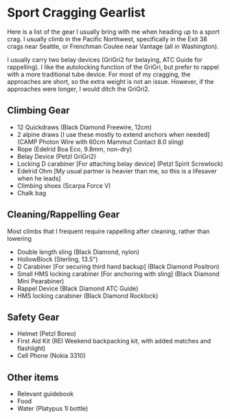 # Sport Cragging Gearlist

Here is a list of the gear I usually bring with me when heading up to a sport crag. I usually climb in the Pacific Northwest, specifically in the Exit 38 crags near Seattle, or Frenchman Coulee near Vantage (all in Washington).

I usually carry two belay devices (GriGri2 for belaying, ATC Guide for rappelling). I like the autolocking function of the GriGri, but prefer to rappel with a more traditional tube device. For most of my cragging, the approaches are short, so the extra weight is not an issue. However, if the approaches were longer, I would ditch the GriGri2.

## Climbing Gear
* 12 Quickdraws (Black Diamond Freewire, 12cm)
* 2 alpine draws [I use these mostly to extend anchors when needed] (CAMP Photon Wire with 60cm Mammut Contact 8.0 sling)
* Rope (Edelrid Boa Eco, 9.8mm, non-dry)
* Belay Device (Petzl GriGri2)
* Locking D carabiner [For attaching belay device] (Petzl Spirit Screwlock)
* Edelrid Ohm [My usual partner is heavier than me, so this is a lifesaver when he leads]
* Climbing shoes (Scarpa Force V)
* Chalk bag

## Cleaning/Rappelling Gear
Most climbs that I frequent require rappelling after cleaning, rather than lowering

* Double length sling (Black Diamond, nylon)
* HollowBlock (Sterling, 13.5")
* D Carabiner [For securing third hand backup] (Black Diamond Positron)
* Small HMS locking carabiner [For anchoring with sling] (Black Diamond Mini Pearabiner)
* Rappel Device (Black Diamond ATC Guide)
* HMS locking carabiner (Black Diamond Rocklock)

## Safety Gear
* Helmet (Petzl Boreo)
* First Aid Kit (REI Weekend backpacking kit, with added matches and flashlight)
* Cell Phone (Nokia 3310)

## Other items
* Relevant guidebook
* Food
* Water (Platypus 1l bottle)

